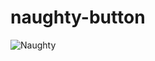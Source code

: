 # naughty-button

![Naughty](https://5fa15bac017859d0ab3d004a--naughty-bhaskara-fdbe8e.netlify.app/)
